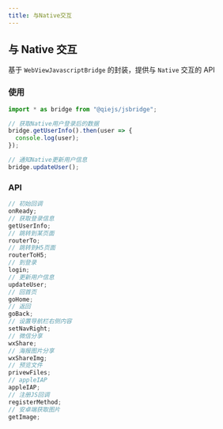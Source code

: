 ```yaml
---
title: 与Native交互
---
```


## 与 Native 交互

基于 `WebViewJavascriptBridge` 的封装，提供与 `Native` 交互的 API

### 使用

```js
import * as bridge from "@qiejs/jsbridge";

// 获取Native用户登录后的数据
bridge.getUserInfo().then(user => {
  console.log(user);
});

// 通知Native更新用户信息
bridge.updateUser();
```

### API

```js
// 初始回调
onReady;
// 获取登录信息
getUserInfo;
// 跳转到某页面
routerTo;
// 跳转到H5页面
routerToH5;
// 到登录
login;
// 更新用户信息
updateUser;
// 回首页
goHome;
// 返回
goBack;
// 设置导航栏右侧内容
setNavRight;
// 微信分享
wxShare;
// 海报图片分享
wxShareImg;
// 预览文件
privewFiles;
// appleIAP
appleIAP;
// 注册JS回调
registerMethod;
// 安卓端获取图片
getImage;
```
